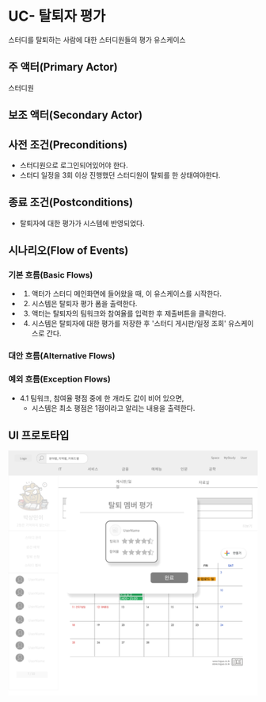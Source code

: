 # UC- 탈퇴자 평가
스터디를 탈퇴하는 사람에 대한 스터디원들의 평가 유스케이스

## 주 액터(Primary Actor)
스터디원

## 보조 액터(Secondary Actor)
## 사전 조건(Preconditions)

- 스터디원으로 로그인되어있어야 한다.
- 스터디 일정을 3회 이상 진행했던 스터디원이 탈퇴를 한 상태여야한다.

## 종료 조건(Postconditions)
- 탈퇴자에 대한 평가가 시스템에 반영되었다.

## 시나리오(Flow of Events)

### 기본 흐름(Basic Flows)

- 1. 액터가 스터디 메인화면에 들어왔을 때, 이 유스케이스를 시작한다.
- 2. 시스템은 탈퇴자 평가 폼을 출력한다.
- 3. 액터는 탈퇴자의 팀워크와 참여율를 입력한 후 제출버튼을 클릭한다.
- 4. 시스템은 탈퇴자에 대한 평가를 저장한 후 '스터디 게시판/일정 조회' 유스케이스로 간다.

### 대안 흐름(Alternative Flows)

### 예외 흐름(Exception Flows)

- 4.1 팀워크, 참여율 평점 중에 한 개라도 값이 비어 있으면,
    - 시스템은 최소 평점은 1점이라고 알리는 내용을 출력한다.

## UI 프로토타입


![탈퇴자 평가](images/uc-탈퇴자평가.png)